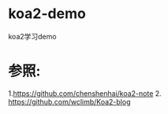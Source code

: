 # koa2-demo
koa2学习demo

# 参照:
  1.https://github.com/chenshenhai/koa2-note
  2. https://github.com/wclimb/Koa2-blog